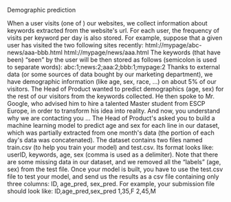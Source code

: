 Demographic prediction

When a user visits (one of ) our websites, we collect information about keywords extracted from
the website's url. For each user, the frequency of visits per keyword per day is also stored. For
example, suppose that a given user has visited the two following sites recently:
html://mypage/abc-news/aaa-bbb.html
html://mypage/news/aaa.html
The keywords (that have been) “seen” by the user will be then stored as follows (semicolon is
used to separate words):
abc:1;news:2;aaa:2;bbb:1;mypage:2
Thanks to external data (or some sources of data bought by our marketing department), we have
demographic information (like age, sex, race, ...) on about 5% of our visitors. The Head of
Product wanted to predict demographics (age, sex) for the rest of our visitors from the keywords
collected. He then spoke to Mr. Google, who advised him to hire a talented Master student from
ESCP Europe, in order to transform his idea into reality. And now, you understand why we are
contacting you ...
The Head of Product's asked you to build a machine learning model to predict age and sex for
each line in our dataset, which was partially extracted from one month's data (the portion of each
day's data was concatenated). The dataset contains two files named train.csv (to help you train
your model) and test.csv. Its format looks like: userID, keywords, age, sex (comma is used as a
delimiter). Note that there are some missing data in our dataset, and we removed all the “labels”
(age, sex) from the test file.
Once your model is built, you have to use the test.csv file to test your model, and send us the
results as a csv file containing only three columns: ID, age_pred, sex_pred. For example, your
submission file should look like:
ID,age_pred,sex_pred
1,35,F
2,45,M
 
